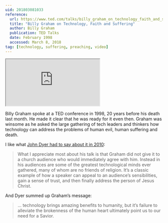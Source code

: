 ```yaml
---
uid: 201803081033
reference: 
  url: https://www.ted.com/talks/billy_graham_on_technology_faith_and_suffering
  title: "Billy Graham on Technology, Faith and Suffering"
  author: Billy Graham
  publication: TED Talks
  date: February 1998
  accessed: March 8, 2018
tag: [technology, suffering, preaching, video]
---
```


<div class="video"><iframe src="https://embed.ted.com/talks/billy_graham_on_technology_faith_and_suffering" allowfullscreen></iframe></div>

Billy Graham spoke at a TED conference in 1998, 20 years before his death last month. He made it clear that he was ready for it even then. Graham was winsome as he asked the large gathering of tech leaders and thinkers how technology can address the problems of human evil, human suffering and death.

I like what [John Dyer had to say about it in 2010](http://donteatthefruit.com/2010/01/billy-graham-on-technology-as-a-pointer-to-christ/):

> What I appreciate most about his talk is that Graham did not give it to a church audience who would immediately agree with him. Instead in his audiences are some of the greatest technological minds ever gathered, many of whom are no friends of religion. It’s a classic example of how a speaker can appeal to an audience’s sensibilities, gain a sense of trust, and then finally address the person of Jesus Christ.

And Dyer summed up Graham’s message:

> … technology brings amazing benefits to humanity, but it’s failure to alleviate the brokenness of the human heart ultimately point us to our need for a Savior.